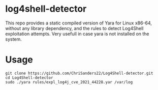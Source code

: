 # log4shell-detector

This repo provides a static compiled version of Yara for Linux x86-64, without any library dependency, and the rules to detect Log4Shell exploitation attempts. Very usefull in case yara is not installed on the system.

# Usage
	git clone https://github.com/ChriSanders22/Log4Shell-detector.git
	cd Log4Shell-detector
	sudo ./yara rules/expl_log4j_cve_2021_44228.yar /var/log
        



